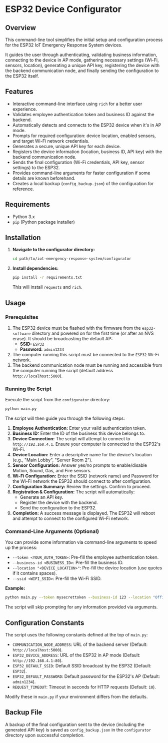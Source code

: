 # ESP32 Device Configurator

## Overview

This command-line tool simplifies the initial setup and configuration process for the ESP32 IoT Emergency Response System devices.

It guides the user through authenticating, validating business information, connecting to the device in AP mode, gathering necessary settings (Wi-Fi, sensors, location), generating a unique API key, registering the device with the backend communication node, and finally sending the configuration to the ESP32 itself.

## Features

*   Interactive command-line interface using `rich` for a better user experience.
*   Validates employee authentication token and business ID against the backend.
*   Automatically detects and connects to the ESP32 device when it's in AP mode.
*   Prompts for required configuration: device location, enabled sensors, and target Wi-Fi network credentials.
*   Generates a secure, unique API key for each device.
*   Registers the device information (location, business ID, API key) with the backend communication node.
*   Sends the final configuration (Wi-Fi credentials, API key, sensor settings) to the ESP32.
*   Provides command-line arguments for faster configuration if some details are known beforehand.
*   Creates a local backup (`config_backup.json`) of the configuration for reference.

## Requirements

*   Python 3.x
*   `pip` (Python package installer)

## Installation

1.  **Navigate to the configurator directory:**
    ```bash
    cd path/to/iot-emergency-response-system/configurator
    ```
2.  **Install dependencies:**
    ```bash
    pip install -r requirements.txt
    ```
    This will install `requests` and `rich`.

## Usage

### Prerequisites

1.  The ESP32 device must be flashed with the firmware from the `esp32-software` directory and powered on for the first time (or after an NVS erase). It should be broadcasting the default AP:
    *   **SSID:** `ESP32`
    *   **Password:** `admin1234`
2.  The computer running this script must be connected to the `ESP32` Wi-Fi network.
3.  The backend communication node must be running and accessible from the computer running the script (default address `http://localhost:5000`).

### Running the Script

Execute the script from the `configurator` directory:

```bash
python main.py
```

The script will then guide you through the following steps:

1.  **Employee Authentication:** Enter your valid authentication token.
2.  **Business ID:** Enter the ID of the business this device belongs to.
3.  **Device Connection:** The script will attempt to connect to `http://192.168.4.1`. Ensure your computer is connected to the ESP32's Wi-Fi.
4.  **Device Location:** Enter a descriptive name for the device's location (e.g., "Main Lobby", "Server Room 2").
5.  **Sensor Configuration:** Answer yes/no prompts to enable/disable Motion, Sound, Gas, and Fire sensors.
6.  **Wi-Fi Configuration:** Enter the SSID (network name) and Password for the Wi-Fi network the ESP32 should connect to after configuration.
7.  **Configuration Summary:** Review the settings. Confirm to proceed.
8.  **Registration & Configuration:** The script will automatically:
    *   Generate an API key.
    *   Register the device with the backend.
    *   Send the configuration to the ESP32.
9.  **Completion:** A success message is displayed. The ESP32 will reboot and attempt to connect to the configured Wi-Fi network.

### Command-Line Arguments (Optional)

You can provide some information via command-line arguments to speed up the process:

*   `--token <YOUR_AUTH_TOKEN>`: Pre-fill the employee authentication token.
*   `--business-id <BUSINESS_ID>`: Pre-fill the business ID.
*   `--location "<DEVICE_LOCATION>"`: Pre-fill the device location (use quotes if it contains spaces).
*   `--ssid <WIFI_SSID>`: Pre-fill the Wi-Fi SSID.

**Example:**

```bash
python main.py --token mysecrettoken --business-id 123 --location "Office Entrance" --ssid MyCompanyWiFi
```

The script will skip prompting for any information provided via arguments.

## Configuration Constants

The script uses the following constants defined at the top of `main.py`:

*   `COMMUNICATION_NODE_ADDRESS`: URL of the backend server (Default: `http://localhost:5000`).
*   `ESP32_DEVICE_ADDRESS`: URL of the ESP32 in AP mode (Default: `http://192.168.4.1:80`).
*   `ESP32_DEFAULT_SSID`: Default SSID broadcast by the ESP32 (Default: `ESP32`).
*   `ESP32_DEFAULT_PASSWORD`: Default password for the ESP32's AP (Default: `admin1234`).
*   `REQUEST_TIMEOUT`: Timeout in seconds for HTTP requests (Default: `10`).

Modify these in `main.py` if your environment differs from the defaults.

## Backup File

A backup of the final configuration sent to the device (including the generated API key) is saved as `config_backup.json` in the `configurator` directory upon successful completion.
